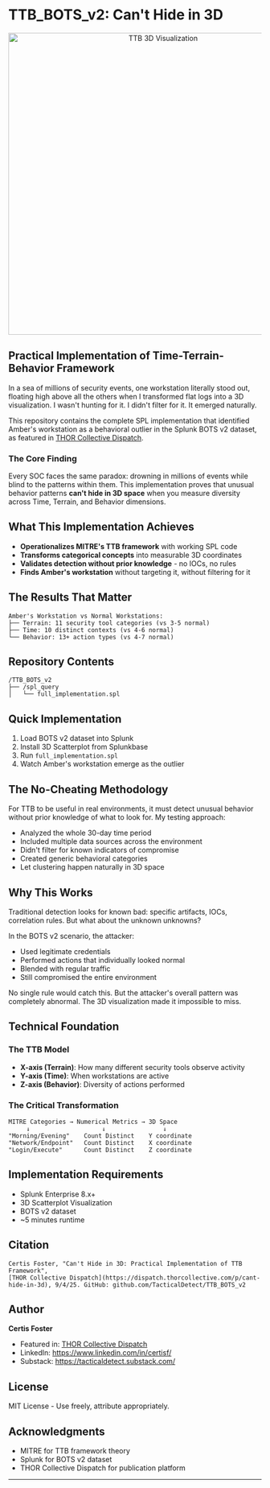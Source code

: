 # TTB_BOTS_v2: Can't Hide in 3D
<p align="center">
  <img src="https://github.com/TacticalDetect/TTB_BOTS_v2/blob/main/spl_query/ttb.gif" alt="TTB 3D Visualization" width="600">
</p>

## Practical Implementation of Time-Terrain-Behavior Framework

In a sea of millions of security events, one workstation literally stood out, floating high above all the others when I transformed flat logs into a 3D visualization. I wasn't hunting for it. I didn't filter for it. It emerged naturally.

This repository contains the complete SPL implementation that identified Amber's workstation as a behavioral outlier in the Splunk BOTS v2 dataset, as featured in [THOR Collective Dispatch](https://dispatch.thorcollective.com/p/cant-hide-in-3d).

### The Core Finding
Every SOC faces the same paradox: drowning in millions of events while blind to the patterns within them. This implementation proves that unusual behavior patterns **can't hide in 3D space** when you measure diversity across Time, Terrain, and Behavior dimensions.

## What This Implementation Achieves

- **Operationalizes MITRE's TTB framework** with working SPL code
- **Transforms categorical concepts** into measurable 3D coordinates  
- **Validates detection without prior knowledge** - no IOCs, no rules
- **Finds Amber's workstation** without targeting it, without filtering for it

## The Results That Matter

```
Amber's Workstation vs Normal Workstations:
├── Terrain: 11 security tool categories (vs 3-5 normal)
├── Time: 10 distinct contexts (vs 4-6 normal)
└── Behavior: 13+ action types (vs 4-7 normal)
```

## Repository Contents

```
/TTB_BOTS_v2
├── /spl_query
│   └── full_implementation.spl
```

## Quick Implementation

1. Load BOTS v2 dataset into Splunk
2. Install 3D Scatterplot from Splunkbase
3. Run `full_implementation.spl`
4. Watch Amber's workstation emerge as the outlier

## The No-Cheating Methodology

For TTB to be useful in real environments, it must detect unusual behavior without prior knowledge of what to look for. My testing approach:

- Analyzed the whole 30-day time period
- Included multiple data sources across the environment
- Didn't filter for known indicators of compromise
- Created generic behavioral categories
- Let clustering happen naturally in 3D space

## Why This Works

Traditional detection looks for known bad: specific artifacts, IOCs, correlation rules. But what about the unknown unknowns?

In the BOTS v2 scenario, the attacker:
- Used legitimate credentials
- Performed actions that individually looked normal
- Blended with regular traffic
- Still compromised the entire environment

No single rule would catch this. But the attacker's overall pattern was completely abnormal. The 3D visualization made it impossible to miss.

## Technical Foundation

### The TTB Model
- **X-axis (Terrain)**: How many different security tools observe activity
- **Y-axis (Time)**: When workstations are active
- **Z-axis (Behavior)**: Diversity of actions performed

### The Critical Transformation
```
MITRE Categories → Numerical Metrics → 3D Space
     ↓                    ↓                ↓
"Morning/Evening"    Count Distinct    Y coordinate
"Network/Endpoint"   Count Distinct    X coordinate  
"Login/Execute"      Count Distinct    Z coordinate
```

## Implementation Requirements

- Splunk Enterprise 8.x+
- 3D Scatterplot Visualization
- BOTS v2 dataset
- ~5 minutes runtime

## Citation

```
Certis Foster, "Can't Hide in 3D: Practical Implementation of TTB Framework", 
[THOR Collective Dispatch](https://dispatch.thorcollective.com/p/cant-hide-in-3d), 9/4/25. GitHub: github.com/TacticalDetect/TTB_BOTS_v2
```

## Author

**Certis Foster**
- Featured in: [THOR Collective Dispatch](https://dispatch.thorcollective.com/p/cant-hide-in-3d)
- LinkedIn: https://www.linkedin.com/in/certisf/
- Substack: https://tacticaldetect.substack.com/

## License

MIT License - Use freely, attribute appropriately.

## Acknowledgments

- MITRE for TTB framework theory
- Splunk for BOTS v2 dataset  
- THOR Collective Dispatch for publication platform

---

